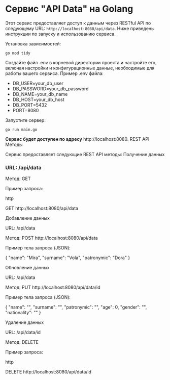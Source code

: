 # Сервис "API Data" на Golang

Этот сервис предоставляет доступ к данным через RESTful API по следующему URL: `http://localhost:8080/api/data`. Ниже приведены инструкции по запуску и использованию сервиса.

Установка зависимостей:

    go mod tidy

Создайте файл .env в корневой директории проекта и настройте его, включая настройки и конфигурационные данные, необходимые для работы вашего сервиса. Пример .env файла:

* DB_USER=your_db_user
* DB_PASSWORD=your_db_password
* DB_NAME=your_db_name
* DB_HOST=your_db_host
* DB_PORT=5432
* PORT=8080

Запустите сервер:

    go run main.go

**Сервис будет доступен по адресу** http://localhost:8080.
REST API Методы

Сервис предоставляет следующие REST API методы:
Получение данных

### URL: /api/data

Метод: GET

Пример запроса:

http

GET http://localhost:8080/api/data

Добавление данных

URL: /api/data

Метод: POST http://localhost:8080/api/data

Пример тела запроса (JSON):

{
"name": "Mira",
"surname": "Vola",
"patronymic": "Dora"
}

Обновление данных

URL: /api/data

Метод: PUT http://localhost:8080/api/data/id

Пример тела запроса (JSON):

{
"name": "",
"surname": "",
"patronymic": "",
"age": 0,
"gender": "",
"nationality": ""
}

Удаление данных

URL: /api/data/id

Метод: DELETE

Пример запроса:

http

DELETE http://localhost:8080/api/data/id

